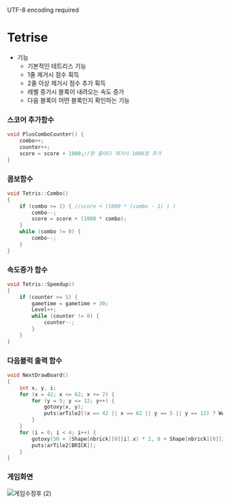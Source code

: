 UTF-8 encoding required
# Tetrise
* 기능
  * 기본적인 테트리스 기능 
  * 1줄 제거시 점수 휙득 
  * 2줄 이상 제거시 점수 추가 휙득
  * 레벨 증가시 블록이 내려오는 속도 증가
  * 다음 블록이 어떤 블록인지 확인하는 기능

### 스코어 추가함수
```C++
void PlusComboCounter() {
	combo++;
	counter++;
	score = score + 1000;//한 줄마다 제거시 1000점 추가
}
```

### 콤보함수
```C++
void Tetris::Combo()
{
	if (combo >= 2) { //score + (1000 * (combo - 1) ) )
		combo--;
		score = score + (1000 * combo);
	}
	while (combo != 0) {
		combo--;
	}
}
```

### 속도증가 함수
```C++
void Tetris::Speedup()
{
	if (counter >= 5) {
		gametime = gametime + 30;
		Level++;
		while (counter != 0) {
			counter--;
		}
	}
}
```

### 다음블럭 출력 함수
```C++
void NextDrawBoard()
{
	int x, y, i;
	for (x = 42; x <= 62; x += 2) {
		for (y = 5; y <= 12; y++) {
			gotoxy(x, y);
			puts(arTile2[(x == 42 || x == 62 || y == 5 || y == 12) ? WALL : EMPTY]);
		}
	}
	for (i = 0; i < 4; i++) {
		gotoxy(50 + (Shape[nbrick][0][i].x) * 2, 8 + Shape[nbrick][0][i].y);
		puts(arTile2[BRICK]);
	}
}
```

### 게임화면
![게임수정후 (2)](https://user-images.githubusercontent.com/74585673/147549646-a71d9f1e-adb3-4b28-bf97-592ec74cf440.PNG)


